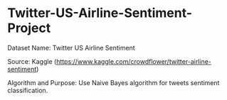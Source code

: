 # Twitter-US-Airline-Sentiment-Project

Dataset Name: Twitter US Airline Sentiment 

Source: Kaggle (https://www.kaggle.com/crowdflower/twitter-airline-sentiment)

Algorithm and Purpose: Use Naive Bayes algorithm for tweets sentiment classification.
